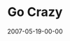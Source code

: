 ---
layout: message
category: message
series: "Go Home"
title: "Go Crazy"
date: 2007-05-19-00-00
message_id: 18
audio: "http://s3.amazonaws.com/crossroads-media/message/audio/Go_Home_02_GO_Crazy_05-20-07_Tome.mp3"
audio-duration: "47:15"
explicit: false
---
